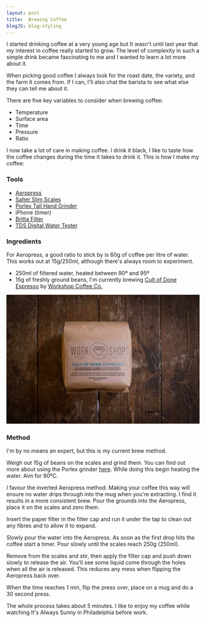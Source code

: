 ```yaml
---
layout: post
title:  Brewing Coffee
blogJS: blog-styling
---
```


I started drinking coffee at a very young age but It wasn't until last year that my interest in coffee really started to grow. The level of complexity in such a simple drink became fascinating to me and I wanted to learn a lot more about it.

When picking good coffee I always look for the roast date, the variety, and the farm it comes from. If I can, I'll also chat the barista to see what else they can tell me about it.

There are five key variables to consider when brewing coffee:

- Temperature
- Surface area
- Time
- Pressure
- Ratio

I now take a lot of care in making coffee. I drink it black, I like to taste how the coffee changes during the time it takes to drink it. This is how I make my coffee:

### Tools

- [Aeropress](http://www.amazon.co.uk/Aerobie-AeroPress-80R08-Coffee-Maker/dp/B000GXZ2GS/ref=sr_1_1?ie=UTF8&qid=1397769326&sr=8-1&keywords=aeropress)
- [Salter Slim Scales](http://www.amazon.co.uk/Salter-Design-Electronic-Platform-Kitchen/dp/B000ZNM51O/ref=sr_1_2?ie=UTF8&qid=1397769343&sr=8-2&keywords=scales)
- [Porlex Tall Hand Grinder](http://www.amazon.co.uk/Porlex-345-12541-Tall-Hand-Grinder/dp/B0002JZCF2/ref=sr_1_1?ie=UTF8&qid=1397769372&sr=8-1&keywords=porlex)
- iPhone (timer)
- [Britta Filter](http://www.amazon.co.uk/BRITA-Marella-White-Water-Filter/dp/B000B4OA5Q/ref=sr_1_2?ie=UTF8&qid=1397769404&sr=8-2&keywords=britta)
- [TDS Digital Water Tester](http://www.amazon.co.uk/Digital-Water-Quality-Tester-Hydroponics/dp/B009HMVDNA/ref=sr_1_1?ie=UTF8&qid=1401446614&sr=8-1&keywords=water+tester)

### Ingredients

For Aeropress, a good ratio to stick by is 60g of coffee per litre of water. This works out at 15g/250ml, although there's always room to experiment.

- 250ml of filtered water, heated between 90º and 95º
- 15g of freshly ground beans, I'm currently brewing [Cult of Done Espresso](http://www.workshopcoffee.com/collections/coffee/products/cult-of-done-espresso) by [Workshop Coffee Co.](http://www.workshopcoffee.com)

![](/uploads/workshop-coffee.jpg)

### Method

I'm by no means an expert, but this is my current brew method.

Weigh out 15g of beans on the scales and grind them. You can find out more about using the Porlex grinder [here](http://www.barista-shop.gr/image/data/products/espressoequipment/manual-grinders/Porlex-Coffee-Grinder-Instructions-Manual-by-barista-shop.pdf). While doing this begin heating the water. Aim for 90ºC.

I favour the inverted Aeropress method. Making your coffee this way will ensure no water drips through into the mug when you're extracting. I find it results in a more consistent brew. Pour the grounds into the Aeropress, place it on the scales and zero them.

Insert the paper filter in the filter cap and run it under the tap to clean out any fibres and to allow it to expand.

Slowly pour the water into the Aeropress. As soon as the first drop hits the coffee start a timer. Pour slowly until the scales reach 250g (250ml).

Remove from the scales and stir, then apply the filter cap and push down slowly to release the air. You'll see some liquid come through the holes when all the air is released. This reduces any mess when flipping the Aeropress back over.

When the time reaches 1 min, flip the press over, place on a mug and do a 30 second press.

The whole process takes about 5 minutes. I like to enjoy my coffee while watching It's Always Sunny in Philadelphia before work.
